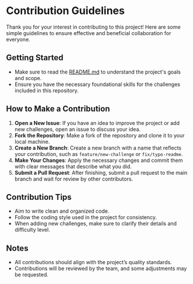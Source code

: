 # Contribution Guidelines

Thank you for your interest in contributing to this project! Here are some simple guidelines to ensure effective and beneficial collaboration for everyone.

## Getting Started
- Make sure to read the [README.md](./README.md) to understand the project's goals and scope.
- Ensure you have the necessary foundational skills for the challenges included in this repository.

## How to Make a Contribution
1. **Open a New Issue**: If you have an idea to improve the project or add new challenges, open an issue to discuss your idea.
2. **Fork the Repository**: Make a fork of the repository and clone it to your local machine.
3. **Create a New Branch**: Create a new branch with a name that reflects your contribution, such as `feature/new-challenge` or `fix/typo-readme`.
4. **Make Your Changes**: Apply the necessary changes and commit them with clear messages that describe what you did.
5. **Submit a Pull Request**: After finishing, submit a pull request to the main branch and wait for review by other contributors.

## Contribution Tips
- Aim to write clean and organized code.
- Follow the coding style used in the project for consistency.
- When adding new challenges, make sure to clarify their details and difficulty level.

## Notes
- All contributions should align with the project’s quality standards.
- Contributions will be reviewed by the team, and some adjustments may be requested.
